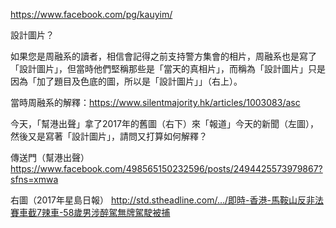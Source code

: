 
https://www.facebook.com/pg/kauyim/

設計圖片？

如果您是周融系的讀者，相信會記得之前支持警方集會的相片，周融系也是寫了「設計圖片」，但當時他們堅稱那些是「當天的真相片」，而稱為「設計圖片」只是因為「加了題目及色底的圖，所以是「設計圖片」」（右上）。

當時周融系的解釋：https://www.silentmajority.hk/articles/1003083/asc

今天，「幫港出聲」拿了2017年的舊圖（右下）來「報道」今天的新聞（左圖），然後又是寫著「設計圖片」，請問又打算如何解釋？

傳送門（幫港出聲）
https://www.facebook.com/498565150232596/posts/2494425573979867?sfns=xmwa

右圖（2017年星島日報）
http://std.stheadline.com/…/即時-香港-馬鞍山反非法賽車截7辣車-58歲男涉醉駕無牌駕駛被捕